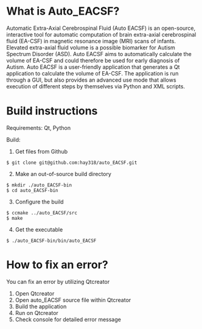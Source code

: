 # What is Auto_EACSF?
Automatic Extra-Axial Cerebrospinal Fluid (Auto EACSF) is an open-source, interactive tool for automatic computation of brain extra-axial cerebrospinal fluid (EA-CSF) in magnetic resonance image (MRI) scans of infants. Elevated extra-axial fluid volume is a possible biomarker for Autism Spectrum Disorder (ASD). Auto EACSF aims to automatically calculate the volume of EA-CSF and could therefore be used for early diagnosis of Autism. Auto EACSF is a user-friendly application that generates a Qt application to calculate the volume of EA-CSF. The application is run through a GUI, but also provides an advanced use mode that allows execution of different steps by themselves via Python and XML scripts. 

# Build instructions
Requirements: Qt, Python

Build:
1. Get files from Github
```
$ git clone git@github.com:hay318/auto_EACSF.git
```
2. Make an out-of-source build directory
```
$ mkdir ./auto_EACSF-bin
$ cd auto_EACSF-bin
```
3. Configure the build
```
$ ccmake ../auto_EACSF/src
$ make
```
4. Get the executable
```
$ ./auto_EACSF-bin/bin/auto_EACSF
```

# How to fix an error?
You can fix an error by utilizing Qtcreator
1. Open Qtcreator
2. Open auto_EACSF source file within Qtcreator
3. Build the application
4. Run on Qtcreator 
5. Check console for detailed error message
